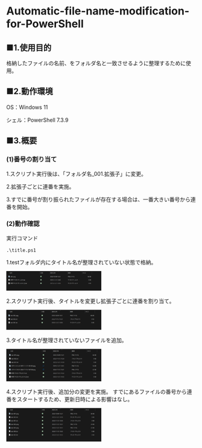 # Automatic-file-name-modification-for-PowerShell
## ■1.使用目的
格納したファイルの名前、をフォルダ名と一致させるように整理するために使用。
## ■2.動作環境
OS：Windows 11 

シェル：PowerShell 7.3.9

## ■3.概要
### (1)番号の割り当て
1.スクリプト実行後は、「フォルダ名_001.拡張子」に変更。

2.拡張子ごとに連番を実施。

3.すでに番号が割り振られたファイルが存在する場合は、一番大きい番号から連番を開始。

### (2)動作確認

実行コマンド
```
.\title.ps1
```

1.testフォルダ内にタイトル名が整理されていない状態で格納。

<img src="title\title-001.png" width="50%">

2.スクリプト実行後、タイトルを変更し拡張子ごとに連番を割り当て。

<img src="title\title-002.png" width="50%">

3.タイトル名が整理されていないファイルを追加。

<img src="title\title-003.png" width="50%">

4.スクリプト実行後、追加分の変更を実施。
すでにあるファイルの番号から連番をスタートするため、更新日時による影響はなし。

<img src="title\title-004.png" width="50%">




